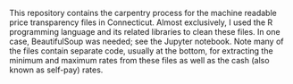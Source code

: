 This repository contains the carpentry process for the machine readable price transparency files in Connecticut. 
Almost exclusively, I used the R programming language and its related libraries to clean these files. In one case, BeautifulSoup was needed; see the Jupyter notebook.
Note many of the files contain separate code, usually at the bottom, for extracting the minimum and maximum rates from these files as well as the cash (also known as self-pay) rates. 
